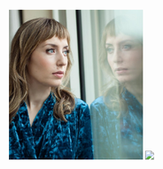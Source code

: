 <p align="middle">
  <a href="https://olgabreydo.com"><img src="/images/olga.jpg" width="48%" /></a>
  <a href="https://thomasbreydo.com"><img src="/images/thomas.jpeg" width="48%" /></a>
</p>
